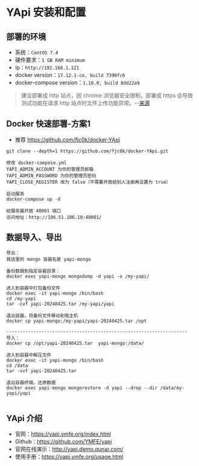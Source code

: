 # YApi 安装和配置


## 部署的环境

- 系统：`CentOS 7.4`
- 硬件要求：`1 GB RAM minimum`
- ip：`http://192.168.1.121`
- docker version：`17.12.1-ce, build 7390fc6`
- docker-compose version：`1.18.0, build 8dd22a9`

> 建议部署成 http 站点，因 chrome 浏览器安全限制，部署成 https 会导致测试功能在请求 http 站点时文件上传功能异常。--[来源](https://yapi.ymfe.org/devops.html)

## Docker 快速部署-方案1

- 推荐 <https://github.com/fjc0k/docker-YApi>

```
git clone --depth=1 https://github.com/fjc0k/docker-YApi.git

修改 docker-compose.yml
YAPI_ADMIN_ACCOUNT 为你的管理员邮箱
YAPI_ADMIN_PASSWORD 为你的管理员密码
YAPI_CLOSE_REGISTER 改为 false（不需要开放给别人注册再设置为 true）

启动服务
docker-compose up -d

给服务器开放 40001 端口
访问地址：http://106.51.106.10:40001/
```

## 数据导入、导出

```
导出：
我这里的 mongo 容器名是 yapi-mongo

备份数据到指定容器目录：
docker exec yapi-mongo mongodump -d yapi -o /my-yapi/

进入到容器中打包备份文件
docker exec -it yapi-mongo /bin/bash
cd /my-yapi
tar -cvf yapi-20240425.tar /my-yapi/yapi

退出容器，将备份文件移动到宿主机
docker cp yapi-mongo:/my-yapi/yapi-20240425.tar /opt

-------------------------------------------------------------------
导入：
docker cp /opt/yapi-20240425.tar  yapi-mongo:/data/

进入到容器中解压文件
docker exec -it yapi-mongo /bin/bash
cd /data
tar -xvf yapi-20240425.tar

退出容器终端，还原数据
docker exec yapi-mongo mongorestore -d yapi --drop --dir /data/my-yapi/yapi


```


## YApi 介绍

- 官网：<https://yapi.ymfe.org/index.html>
- Github：<https://github.com/YMFE/yapi>
- 官网在线演示：<http://yapi.demo.qunar.com/>
- 使用手册：<https://yapi.ymfe.org/usage.html>
